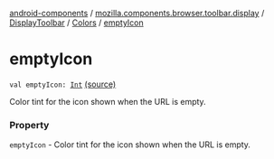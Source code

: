 [android-components](../../../index.md) / [mozilla.components.browser.toolbar.display](../../index.md) / [DisplayToolbar](../index.md) / [Colors](index.md) / [emptyIcon](./empty-icon.md)

# emptyIcon

`val emptyIcon: `[`Int`](https://kotlinlang.org/api/latest/jvm/stdlib/kotlin/-int/index.html) [(source)](https://github.com/mozilla-mobile/android-components/blob/master/components/browser/toolbar/src/main/java/mozilla/components/browser/toolbar/display/DisplayToolbar.kt#L102)

Color tint for the icon shown when the URL is empty.

### Property

`emptyIcon` - Color tint for the icon shown when the URL is empty.
